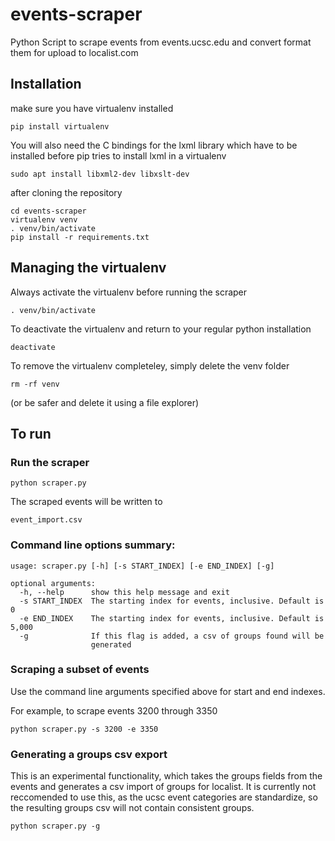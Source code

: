# events-scraper
Python Script to scrape events from events.ucsc.edu and convert format them for upload to localist.com

## Installation

make sure you have virtualenv installed

    pip install virtualenv

You will also need the C bindings for the lxml library which have to be installed before pip tries to install lxml in a virtualenv

    sudo apt install libxml2-dev libxslt-dev


after cloning the repository

    cd events-scraper
    virtualenv venv
    . venv/bin/activate
    pip install -r requirements.txt

## Managing the virtualenv

Always activate the virtualenv before running the scraper

    . venv/bin/activate

To deactivate the virtualenv and return to your regular python installation

    deactivate

To remove the virtualenv completeley, simply delete the venv folder

    rm -rf venv

(or be safer and delete it using a file explorer)

## To run

### Run the scraper

    python scraper.py

The scraped events will be written to

    event_import.csv

### Command line options summary:

    usage: scraper.py [-h] [-s START_INDEX] [-e END_INDEX] [-g]

    optional arguments:
      -h, --help      show this help message and exit
      -s START_INDEX  The starting index for events, inclusive. Default is 0
      -e END_INDEX    The starting index for events, inclusive. Default is 5,000
      -g              If this flag is added, a csv of groups found will be
                      generated


### Scraping a subset of events

Use the command line arguments specified above for start and end indexes.  

For example, to scrape events 3200 through 3350

    python scraper.py -s 3200 -e 3350

### Generating a groups csv export

This is an experimental functionality, which takes the groups fields from the events and generates a csv import of groups for localist.  It is currently not reccomended to use this, as the ucsc event categories are standardize, so the resulting groups csv will not contain consistent groups.

    python scraper.py -g